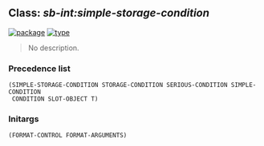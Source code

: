 ## Class: ***sb-int:simple-storage-condition***
[![package](https://img.shields.io/badge/Package-SB--INT-5f9ea0.svg?style=social&colorA=999999)](../) [![type](https://img.shields.io/badge/Type-Class-5f9ea0.svg?style=social&colorA=999999)](../#class) 

> No description.

### Precedence list
```
(SIMPLE-STORAGE-CONDITION STORAGE-CONDITION SERIOUS-CONDITION SIMPLE-CONDITION
 CONDITION SLOT-OBJECT T)
```
### Initargs
```
(FORMAT-CONTROL FORMAT-ARGUMENTS)
```

